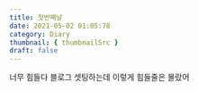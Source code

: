 ```yaml
---
title: 첫번째날
date: 2021-05-02 01:05:78
category: Diary
thumbnail: { thumbnailSrc }
draft: false
---
```


너무 힘들다 블로그 셋팅하는데 이렇게 힘들줄은 몰랐어